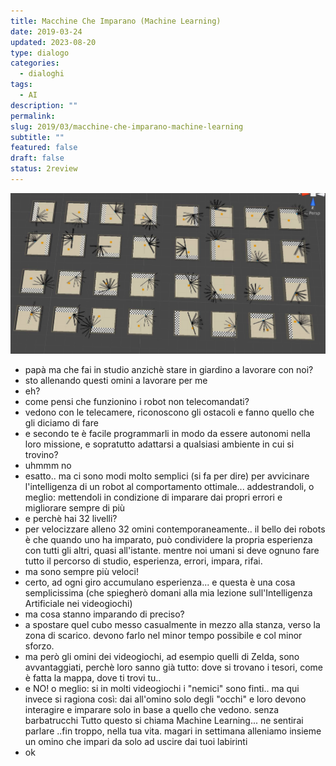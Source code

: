 ```yaml
---
title: Macchine Che Imparano (Machine Learning)
date: 2019-03-24
updated: 2023-08-20
type: dialogo
categories:
  - dialoghi
tags:
  - AI
description: ""
permalink: 
slug: 2019/03/macchine-che-imparano-machine-learning
subtitle: ""
featured: false
draft: false
status: 2review
---
```

![](../../../assets/img/post/2019/ai-ml-raycasts-unity.jpg)

- papà ma che fai in studio anzichè stare in giardino a lavorare con noi?
- sto allenando questi omini a lavorare per me
- eh?
- come pensi che funzionino i robot non telecomandati?
- vedono con le telecamere, riconoscono gli ostacoli e fanno quello che gli diciamo di fare
- e secondo te è facile programmarli in modo da essere autonomi nella loro missione, e sopratutto adattarsi a qualsiasi ambiente in cui si trovino?
- uhmmm no
- esatto.. ma ci sono modi molto semplici (si fa per dire) per avvicinare l'intelligenza di un robot al comportamento ottimale... addestrandoli, o meglio: mettendoli in condizione di imparare dai propri errori e migliorare sempre di più
- e perchè hai 32 livelli?
- per velocizzare alleno 32 omini contemporaneamente.. il bello dei robots è che quando uno ha imparato, può condividere la propria esperienza con tutti gli altri, quasi all'istante. mentre noi umani si deve ognuno fare tutto il percorso di studio, esperienza, errori, impara, rifai.
- ma sono sempre più veloci!
- certo, ad ogni giro accumulano esperienza... e questa è una cosa semplicissima (che spiegherò domani alla mia lezione sull'Intelligenza Artificiale nei videogiochi)
- ma cosa stanno imparando di preciso?
- a spostare quel cubo messo casualmente in mezzo alla stanza, verso la zona di scarico. devono farlo nel minor tempo possibile e col minor sforzo.
- ma però gli omini dei videogiochi, ad esempio quelli di Zelda, sono avvantaggiati, perchè loro sanno già tutto: dove si trovano i tesori, come è fatta la mappa, dove ti trovi tu..
- e NO! o meglio: si in molti videogiochi i "nemici" sono finti.. ma qui invece si ragiona così: dai all'omino solo degli "occhi" e loro devono interagire e imparare solo in base a quello che vedono. senza barbatrucchi
Tutto questo si chiama Machine Learning... ne sentirai parlare ..fin troppo, nella tua vita. magari in settimana alleniamo insieme un omino che impari da solo ad uscire dai tuoi labirinti
- ok
